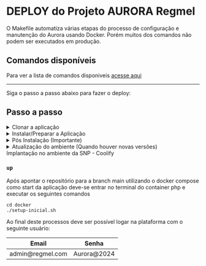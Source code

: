 # DEPLOY do Projeto AURORA Regmel

O Makefile automatiza várias etapas do processo de configuração e manutenção do Aurora usando Docker. Porém muitos dos comandos não podem ser executados em produção.


## Comandos disponíveis

Para ver a lista de comandos disponiveis [acesse aqui](./COMMANDS.md)

---

Siga o passo a passo abaixo para fazer o deploy:

## Passo a passo

<details>
<summary>Clonar a aplicação</summary>

### `clone`

Faça o clone da aplicação

```shell
git clone https://github.com/ecossistema-aurora/regmel
```

ou 

```shell
git clone git@github.com:ecossistema-aurora/regmel.git
```

### `branch`

O branch da produção deverá ser o `production`

```shell
git checkout production
```

</details>



<details>
<summary>Instalar/Preparar a Aplicação</summary>

### `env`

Copie o arquivo `.env.example`, o novo arquivo terá as configurações de acesso a aplicação, servidor de email, e tipo de ambiente

```shell
cp .env.example .env
```

### `setup`

O primeiro a se fazer em um ambiente de deploy é garantir algumas permissões, para isso basta executar:

```shell
make permissions
```

Precisamos agora criar os bancos de dados, tabelas, dados, instalar dependências e tudo o mais, para isso basta executar:

```shell
make setup
```

### `regmel`

Para a aplicação REGMEL há um comando que cria um conjunto de dados necessários para o processo de cadastro dos Municipios e Empresas, basta executar:

```shell
make demo-regmel
```

Esse comando gerará um usuário padrão administrador para o sistema

<table>
  <tr>
    <th>Email</th>
    <th>Senha</th>
  </tr>
  <tbody>
    <tr>
      <td>admin@regmel.com</td>
      <td>Aurora@2024</td>
    </tr>
  </tbody>
</table>

</details>


<details>
<summary>Pós Instalação (Importante)</summary>

### `env`

Após a instalação precisamos configurar o arquivo `.env`:

- **linha 18:** Alterar para `APP_ENV=prod`
- **linha 55:** Configurar conforme o serviço de email
- **linha 59:** Configurar o endereço de email

</details>

<details>
<summary>Atualização do ambiente (Quando houver novas versões)</summary>

### `pull`

Atualizar o branch
```shell
git pull origin production
```

### `banco de dados`

Atualizar o banco de dados (tabelas)
```shell
make migrate_database
```

### `assets`

Compilar o CSS/Javascript
```shell
make compile_frontend
```
</details>

</details>
<summary>Implantação no ambiente da SNP - Coolify</summary>

### `up`

Após apontar o repositório para a branch main utilizando o docker compose como start da aplicação deve-se entrar no terminal do container php e executar os seguintes comandos
```shell
cd docker
./setup-inicial.sh
```
Ao final deste processos deve ser possível logar na plataforma com o seguinte usuário:

<table>
  <tr>
    <th>Email</th>
    <th>Senha</th>
  </tr>
  <tbody>
    <tr>
      <td>admin@regmel.com</td>
      <td>Aurora@2024</td>
    </tr>
  </tbody>
</table>
</details>